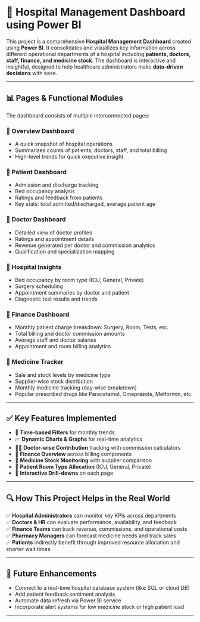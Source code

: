 # 🏥 Hospital Management Dashboard using Power BI

This project is a comprehensive **Hospital Management Dashboard** created using **Power BI**. It consolidates and visualizes key information across different operational departments of a hospital including **patients, doctors, staff, finance, and medicine stock**. The dashboard is interactive and insightful, designed to help healthcare administrators make **data-driven decisions** with ease.

---

## 📊 Pages & Functional Modules

The dashboard consists of multiple interconnected pages:

### 🔹 Overview Dashboard
- A quick snapshot of hospital operations
- Summarizes counts of patients, doctors, staff, and total billing
- High-level trends for quick executive insight

### 🔹 Patient Dashboard
- Admission and discharge tracking
- Bed occupancy analysis
- Ratings and feedback from patients
- Key stats: total admitted/discharged, average patient age

### 🔹 Doctor Dashboard
- Detailed view of doctor profiles
- Ratings and appointment details
- Revenue generated per doctor and commission analytics
- Qualification and specialization mapping

### 🔹 Hospital Insights
- Bed occupancy by room type (ICU, General, Private)
- Surgery scheduling
- Appointment summaries by doctor and patient
- Diagnostic test results and trends

### 🔹 Finance Dashboard
- Monthly patient charge breakdown: Surgery, Room, Tests, etc.
- Total billing and doctor commission amounts
- Average staff and doctor salaries
- Appointment and room billing analytics

### 🔹 Medicine Tracker
- Sale and stock levels by medicine type
- Supplier-wise stock distribution
- Monthly medicine tracking (day-wise breakdown)
- Popular prescribed drugs like Paracetamol, Omeprazole, Metformin, etc.

---

## ✅ Key Features Implemented

- 📅 **Time-based Filters** for monthly trends
- 📈 **Dynamic Charts & Graphs** for real-time analytics
- 👨‍⚕️ **Doctor-wise Contribution** tracking with commission calculators
- 🧾 **Finance Overview** across billing components
- 💊 **Medicine Stock Monitoring** with supplier comparison
- 🏥 **Patient Room Type Allocation** (ICU, General, Private)
- 📍 **Interactive Drill-downs** on each page

---

## 🔍 How This Project Helps in the Real World

✅ **Hospital Administrators** can monitor key KPIs across departments  
✅ **Doctors & HR** can evaluate performance, availability, and feedback  
✅ **Finance Teams** can track revenue, commissions, and operational costs  
✅ **Pharmacy Managers** can forecast medicine needs and track sales  
✅ **Patients** indirectly benefit through improved resource allocation and shorter wait times  

---



## 🔄 Future Enhancements

- Connect to a real-time hospital database system (like SQL or cloud DB)
- Add patient feedback sentiment analysis
- Automate data refresh via Power BI service
- Incorporate alert systems for low medicine stock or high patient load

---

